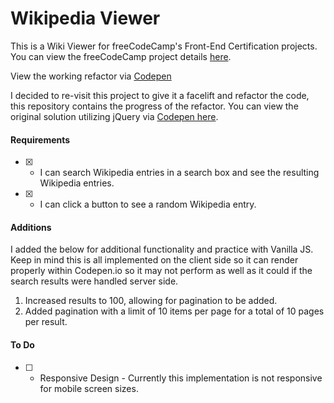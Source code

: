 # Wikipedia Viewer
This is a Wiki Viewer for freeCodeCamp's Front-End Certification projects. You can view the freeCodeCamp project details [here](https://www.freecodecamp.org/challenges/build-a-wikipedia-viewer).

View the working refactor via [Codepen](https://codepen.io/Nestik/full/MQEgxb/)

I decided to re-visit this project to give it a facelift and refactor the code, this repository contains the progress of the refactor. You can view the original solution utilizing jQuery via [Codepen here](https://codepen.io/Nestik/pen/QgWqzJ).

#### Requirements
- [x] - I can search Wikipedia entries in a search box and see the resulting Wikipedia entries.
- [x] - I can click a button to see a random Wikipedia entry.

#### Additions

I added the below for additional functionality and practice with Vanilla JS. Keep in mind this is all implemented on the client side so it can render properly within Codepen.io so it may not perform as well as it could if the search results were handled server side.

1. Increased results to 100, allowing for pagination to be added.
2. Added pagination with a limit of 10 items per page for a total of 10 pages per result.

#### To Do

- [ ] - Responsive Design - Currently this implementation is not responsive for mobile screen sizes.
